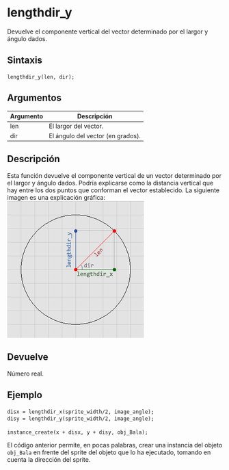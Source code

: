 # lengthdir_y

Devuelve el componente vertical del vector determinado por el largor y ángulo dados.

## Sintaxis

  
```gml  
lengthdir_y(len, dir);  
```  

## Argumentos

Argumento|Descripción|  
---|---|  
len|El largor del vector.|  
dir|El ángulo del vector (en grados).|  

## Descripción

Esta función devuelve el componente vertical de un vector determinado por el largor y ángulo dados. Podría explicarse como la distancia vertical que hay entre los dos puntos que conforman el vector establecido. La siguiente imagen es una explicación gráfica:  
![](imagenes/lengthdir.png)

## Devuelve

Número real.

## Ejemplo

  
```gml  
disx = lengthdir_x(sprite_width/2, image_angle);  
disy = lengthdir_y(sprite_width/2, image_angle);  
  
instance_create(x + disx, y + disy, obj_Bala);  
```  
El código anterior permite, en pocas palabras, crear una instancia del objeto `obj_Bala` en frente del sprite del objeto que lo ha ejecutado, tomando en cuenta la dirección del sprite.